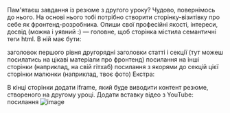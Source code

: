 Пам'ятаєш завдання із резюме з другого уроку? Чудово, повернімось до нього. На основі нього тобі потрібно створити сторінку-візитівку про себе як фронтенд-розробника. Опиши свої професійні якості, інтереси, досвід (можна і уявний :) — головне, щоб сторінка містила семантичні теги html.
В ній має бути:

заголовок першого рівня
другорядні заголовки
статті і секції (тут можеш посилатись на цікаві матеріали про фронтенд)
посилання на інші сторінки (наприклад, на свій гітхаб)
посилання з якорями до секцій цієї сторінки
малюнки (наприклад, твоє фото)
Екстра:

В кінці сторінки додати iframe, який буде виводити контент резюме, створеного на другому уроці.
Додати вставку відео з YouTube: посилання 
![image](https://github.com/user-attachments/assets/2399cebb-58b0-4cbc-a36e-d1d26c1256d9)
